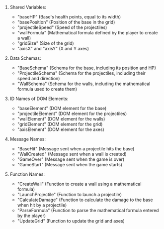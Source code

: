 1. Shared Variables:
   - "baseHP" (Base's health points, equal to its width)
   - "basePosition" (Position of the base in the grid)
   - "projectileSpeed" (Speed of the projectiles)
   - "wallFormula" (Mathematical formula defined by the player to create a wall)
   - "gridSize" (Size of the grid)
   - "axisX" and "axisY" (X and Y axes)

2. Data Schemas:
   - "BaseSchema" (Schema for the base, including its position and HP)
   - "ProjectileSchema" (Schema for the projectiles, including their speed and direction)
   - "WallSchema" (Schema for the walls, including the mathematical formula used to create them)

3. ID Names of DOM Elements:
   - "baseElement" (DOM element for the base)
   - "projectileElement" (DOM element for the projectiles)
   - "wallElement" (DOM element for the walls)
   - "gridElement" (DOM element for the grid)
   - "axisElement" (DOM element for the axes)

4. Message Names:
   - "BaseHit" (Message sent when a projectile hits the base)
   - "WallCreated" (Message sent when a wall is created)
   - "GameOver" (Message sent when the game is over)
   - "GameStart" (Message sent when the game starts)

5. Function Names:
   - "CreateWall" (Function to create a wall using a mathematical formula)
   - "LaunchProjectile" (Function to launch a projectile)
   - "CalculateDamage" (Function to calculate the damage to the base when hit by a projectile)
   - "ParseFormula" (Function to parse the mathematical formula entered by the player)
   - "UpdateGrid" (Function to update the grid and axes)